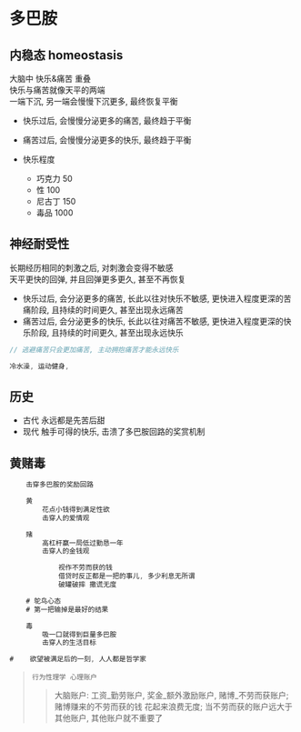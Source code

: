 # 多巴胺

## 内稳态 homeostasis

大脑中 快乐&痛苦 重叠  
快乐与痛苦就像天平的两端  
一端下沉, 另一端会慢慢下沉更多, 最终恢复平衡

- 快乐过后, 会慢慢分泌更多的痛苦, 最终趋于平衡
- 痛苦过后, 会慢慢分泌更多的快乐, 最终趋于平衡

- 快乐程度
  - 巧克力 50
  - 性 100
  - 尼古丁 150
  - 毒品 1000

## 神经耐受性

长期经历相同的刺激之后, 对刺激会变得不敏感  
天平更快的回弹, 并且回弹更多更久, 甚至不再恢复

- 快乐过后, 会分泌更多的痛苦, 长此以往对快乐不敏感, 更快进入程度更深的苦痛阶段, 且持续的时间更久, 甚至出现永远痛苦
- 痛苦过后, 会分泌更多的快乐, 长此以往对痛苦不敏感, 更快进入程度更深的快乐阶段, 且持续的时间更久, 甚至出现永远快乐

```js
// 逃避痛苦只会更加痛苦, 主动拥抱痛苦才能永远快乐

冷水澡, 运动健身, 
```

## 历史

- 古代 永远都是先苦后甜
- 现代 触手可得的快乐, 击溃了多巴胺回路的奖赏机制

## 黄赌毒

```js
    击穿多巴胺的奖励回路

    黄
        花点小钱得到满足性欲
        击穿人的爱情观

    赌
        高杠杆赢一局低过勤恳一年
        击穿人的金钱观

            视作不劳而获的钱
            借贷时反正都是一把的事儿, 多少利息无所谓
            破罐破摔 撒谎无度

    # 鸵鸟心态
    # 第一把输掉是最好的结果

    毒
        吸一口就得到巨量多巴胺
        击穿人的生活目标

#    欲望被满足后的一刻, 人人都是哲学家
```

> `行为性理学 心理账户`
>> 大脑账户: 工资_勤劳账户, 奖金_额外激励账户, 赌博_不劳而获账户;
>> 赌博赚来的不劳而获的钱 花起来浪费无度;
>> 当不劳而获的账户远大于其他账户, 其他账户就不重要了